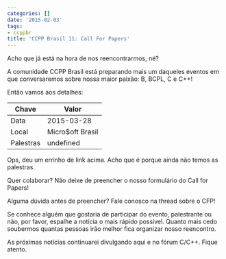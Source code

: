 ```yaml
---
categories: []
date: '2015-02-03'
tags:
- ccppbr
title: 'CCPP Brasil 11: Call For Papers'
---
```


Acho que já está na hora de nos reencontrarmos, né?

A comunidade CCPP Brasil está preparando mais um daqueles eventos em que conversaremos sobre nossa maior paixão: B, BCPL, C e C++!


Então vamos aos detalhes:

| Chave     | Valor            |
|-----------|------------------|
| Data      | 2015-03-28       |
| Local     | Micro$oft Brasil |
| Palestras | undefined        |

Ops, deu um errinho de link acima. Acho que é porque ainda não temos as palestras.

Quer colaborar? Não deixe de preencher o nosso formulário do Call for Papers!

Alguma dúvida antes de preencher? Fale conosco na thread sobre o CFP!

Se conhece alguém que gostaria de participar do evento, palestrante ou não, por favor, espalhe a notícia o mais rápido possível. Quanto mais cedo soubermos quantas pessoas irão melhor fica organizar nosso reencontro.

As próximas notícias continuarei divulgando aqui e no fórum C/C++. Fique atento.
